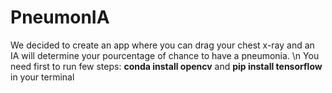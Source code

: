 # PneumonIA
We decided to create an app where you can drag your chest x-ray and an IA will determine your pourcentage of chance to have a pneumonia. \n
You need first to run few steps: **conda install opencv** and **pip install tensorflow** in your terminal
